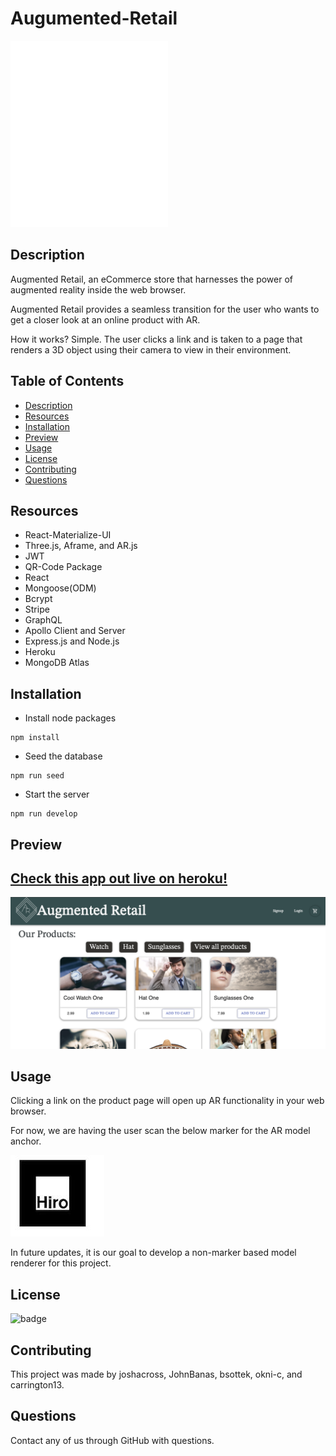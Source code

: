 # Augumented-Retail

![Logo](/client/public/images/AR.png)

## Description 
    
Augmented Retail, an eCommerce store that harnesses the power of augmented reality inside the web browser.

Augmented Retail provides a seamless transition for the user who wants to get a closer look at an online product with AR.

How it works? Simple. The user clicks a link and is taken to a page that renders a 3D object using their camera to view in their environment.

    
## Table of Contents

  - [Description](#description)
  - [Resources](#resources)
  - [Installation](#installation)
  - [Preview](#preview)
  - [Usage](#usage)
  - [License](#license)
  - [Contributing](#contributing)
  - [Questions](#questions)
    

## Resources

- React-Materialize-UI
- Three.js, Aframe, and AR.js
- JWT
- QR-Code Package
- React
- Mongoose(ODM)
- Bcrypt
- Stripe
- GraphQL
- Apollo Client and Server
- Express.js and Node.js
- Heroku
- MongoDB Atlas


## Installation

- Install node packages
```
npm install
```
- Seed the database
```
npm run seed
```
- Start the server
```
npm run develop
```
    
## Preview 

## [Check this app out live on heroku!](http://shopx2.herokuapp.com/)
    
![Application Example Photo](/client/public/images/example.png)


## Usage

Clicking a link on the product page will open up AR functionality in your web browser.

For now, we are having the user scan the below marker for the AR model anchor.

![Hiro](/client/public/images/HIRO.jpeg)

In future updates, it is our goal to develop a non-marker based model renderer for this project.
    
    
## License
    
![badge](https://img.shields.io/badge/license-Open-brightgreen)
    
    
## Contributing
    
This project was made by joshacross, JohnBanas, bsottek, okni-c, and carrington13.


## Questions

Contact any of us through GitHub with questions.